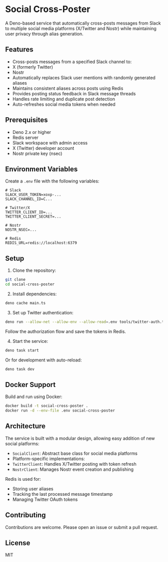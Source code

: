 # Social Cross-Poster

A Deno-based service that automatically cross-posts messages from Slack to multiple social media platforms (X/Twitter and Nostr) while maintaining user privacy through alias generation.

## Features

- Cross-posts messages from a specified Slack channel to:
- X (formerly Twitter)
- Nostr
- Automatically replaces Slack user mentions with randomly generated aliases
- Maintains consistent aliases across posts using Redis
- Provides posting status feedback in Slack message threads
- Handles rate limiting and duplicate post detection
- Auto-refreshes social media tokens when needed

## Prerequisites

- Deno 2.x or higher
- Redis server
- Slack workspace with admin access
- X (Twitter) developer account
- Nostr private key (nsec)

## Environment Variables

Create a `.env` file with the following variables:

```env
# Slack
SLACK_USER_TOKEN=xoxp-...
SLACK_CHANNEL_ID=C...

# Twitter/X
TWITTER_CLIENT_ID=...
TWITTER_CLIENT_SECRET=...

# Nostr
NOSTR_NSEC=...

# Redis
REDIS_URL=redis://localhost:6379
```

## Setup

1. Clone the repository:
```bash
git clone
cd social-cross-poster
```

2. Install dependencies:
```bash
deno cache main.ts
```

3. Set up Twitter authentication:
```bash
deno run --allow-net --allow-env --allow-read=.env tools/twitter-auth.ts
```
Follow the authorization flow and save the tokens in Redis.

4. Start the service:
```bash
deno task start
```

Or for development with auto-reload:
```bash
deno task dev
```

## Docker Support

Build and run using Docker:

```bash
docker build -t social-cross-poster .
docker run -d --env-file .env social-cross-poster
```

## Architecture

The service is built with a modular design, allowing easy addition of new social platforms:

- `SocialClient`: Abstract base class for social media platforms
- Platform-specific implementations:
 - `TwitterClient`: Handles X/Twitter posting with token refresh
 - `NostrClient`: Manages Nostr event creation and publishing

Redis is used for:
- Storing user aliases
- Tracking the last processed message timestamp
- Managing Twitter OAuth tokens

## Contributing

Contributions are welcome. Please open an issue or submit a pull request.

## License

MIT
